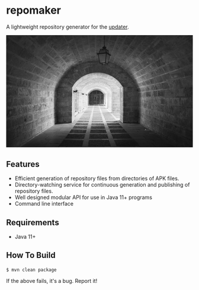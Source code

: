 repomaker
===

A lightweight repository generator for the [updater](https://github.com/AULFA/updater).

![repomaker](./src/site/resources/repomaker.jpg?raw=true)

## Features

* Efficient generation of repository files from directories of APK files.
* Directory-watching service for continuous generation and publishing of repository files.
* Well designed modular API for use in Java 11+ programs
* Command line interface

## Requirements

* Java 11+

## How To Build

```
$ mvn clean package
```

If the above fails, it's a bug. Report it!

